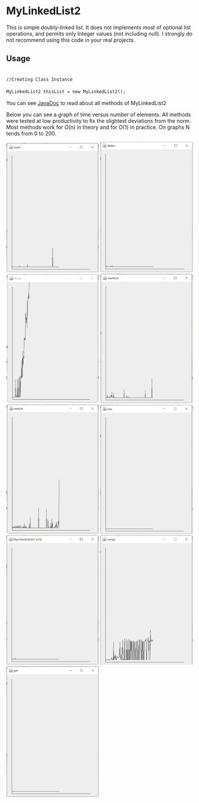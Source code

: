 # MyLinkedList2
This is simple doubly-linked list.
It does not implements most of optional list operations, and permits only Integer values (not including null). I strongly do not recommend using this code in your real projects.

## Usage

```markdown

//Creating Class Instance

MyLinkedList2 thisList = new MyLinkedList2();

```

You can see [JavaDoc](https://mipoks.github.io/MyLinkedList2/) to read about all methods of MyLinkedList2


Below you can see a graph of time versus number of elements. All methods were tested at low productivity to fix the slightest deviations from the norm. Most methods work for O(n) in theory and for O(1) in practice. On graphs N tends from 0 to 200.

<img src="https://raw.githubusercontent.com/mipoks/MyLinkedList2/master/docs/images/insert2.PNG" width="250"> <img src="https://raw.githubusercontent.com/mipoks/MyLinkedList2/master/docs/images/delete2.PNG" width="250"> <img src="https://raw.githubusercontent.com/mipoks/MyLinkedList2/master/docs/images/divide2.PNG" width="250">
<img src="https://raw.githubusercontent.com/mipoks/MyLinkedList2/master/docs/images/maxNum2.PNG" width="250">
<img src="https://raw.githubusercontent.com/mipoks/MyLinkedList2/master/docs/images/newList2.PNG" width="250">
<img src="https://raw.githubusercontent.com/mipoks/MyLinkedList2/master/docs/images/size2.PNG" width="250">
<img src="https://raw.githubusercontent.com/mipoks/MyLinkedList2/master/docs/images/MyLinkedList2.PNG" width="250">
<img src="https://raw.githubusercontent.com/mipoks/MyLinkedList2/master/docs/images/merge2.PNG" width="250">
<img src="https://raw.githubusercontent.com/mipoks/MyLinkedList2/master/docs/images/get2.PNG" width="250">


